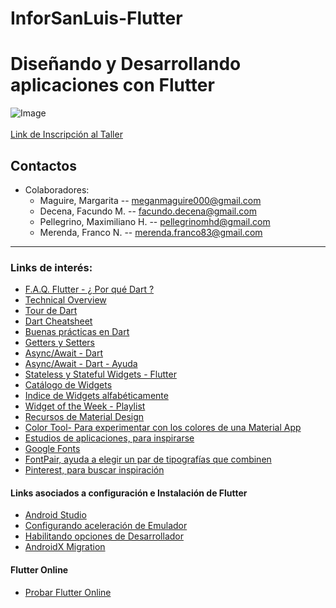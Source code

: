  # InforSanLuis-Flutter

# Diseñando y Desarrollando aplicaciones con Flutter
![Image](https://img.evbuc.com/https%3A%2F%2Fcdn.evbuc.com%2Fimages%2F82532491%2F173310819539%2F1%2Foriginal.20191125-145242?h=2000&w=720&auto=compress&s=68911c537dd3338a9f222cb922e2e7d6)<br>
<br>
[ Link de Inscripción al Taller ](https://www.eventbrite.com.ar/e/desarrollando-y-disenando-aplicaciones-moviles-con-flutter-tickets-83487700961)<br>
## Contactos 
* Colaboradores: 
    * Maguire, Margarita -- meganmaguire000@gmail.com
    * Decena, Facundo M. -- facundo.decena@gmail.com
    * Pellegrino, Maximiliano H. -- pellegrinomhd@gmail.com
    * Merenda, Franco N. -- merenda.franco83@gmail.com

---

### Links de interés:

* [F.A.Q. Flutter - ¿ Por qué Dart ?](https://flutter.dev/docs/resources/faq#introduction)
* [Technical Overview](https://flutter.dev/docs/resources/technical-overview#why-use-flutter)
* [Tour de Dart](https://dart.dev/guides/language/language-tour)
* [Dart Cheatsheet](https://dart.dev/codelabs/dart-cheatsheet) 
* [Buenas prácticas en Dart](https://dart.dev/guides/language/effective-dart)
* [Getters y Setters](https://stackoverflow.com/questions/27683924/how-do-getters-and-setters-change-properties-in-dart)
* [Async/Await - Dart](https://dart.dev/codelabs/async-await)
* [Async/Await - Dart - Ayuda](https://codingwithjoe.com/dart-fundamentals-async-await/)
* [Stateless y Stateful Widgets - Flutter](https://flutter.dev/docs/development/ui/interactive#stateful-and-stateless-widgets)
* [Catálogo de Widgets](https://flutter.dev/docs/development/ui/widgets)
* [Indice de Widgets alfabéticamente](https://flutter.dev/docs/reference/widgets)
* [Widget of the Week - Playlist](https://www.youtube.com/playlist?list=PLjxrf2q8roU23XGwz3Km7sQZFTdB996iG)
* [Recursos de Material Design](https://material.io/resources/)
* [Color Tool- Para experimentar con los colores de una Material App](https://material.io/resources/color/)
* [Estudios de aplicaciones, para inspirarse](https://material.io/design/material-studies/)
* [Google Fonts](https://fonts.google.com/)
* [FontPair, ayuda a elegir un par de tipografías que combinen](https://fontpair.co/)
* [Pinterest, para buscar inspiración](https://www.pinterest.es/)

#### Links asociados a configuración e Instalación de Flutter
* [Android Studio](https://developer.android.com/studio#downloads)
* [Configurando aceleración de Emulador](https://developer.android.com/studio/run/emulator-acceleration#accel-vm)
* [Habilitando opciones de Desarrollador](https://developer.android.com/studio/debug/dev-options.html)
* [AndroidX Migration](https://flutter.dev/docs/development/androidx-migration)



#### Flutter Online
* [Probar Flutter Online](https://dartpad.dev/embed-flutter.html)

